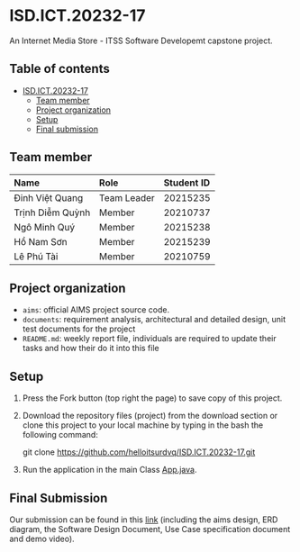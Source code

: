 # ISD.ICT.20232-17

An Internet Media Store - ITSS Software Developemt capstone project.

## Table of contents

- [ISD.ICT.20232-17](#isdict20232-17)
    - [Team member](#team-member)
    - [Project organization](#project-organization)
    - [Setup](#setup)
    - [Final submission](#final-submission)

## Team member

| Name             | Role        | Student ID |
| :--------------- | :---------- | :--------- |
| Đinh Việt Quang  | Team Leader | 20215235   |
| Trịnh Diễm Quỳnh | Member      | 20210737   |
| Ngô Minh Quý     | Member      | 20215238   |
| Hồ Nam Sơn       | Member      | 20215239   |
| Lê Phú Tài       | Member      | 20210759   |

## Project organization

- `aims`: official AIMS project source code.
- `documents`: requirement analysis, architectural and detailed design, unit test documents for the project
- `README.md`: weekly report file, individuals are required to update their tasks and how their do it into this file

## Setup

1. Press the Fork button (top right the page) to save copy of this project.
2. Download the repository files (project) from the download section or clone this project to your local machine by typing in the bash the following command:

   git clone https://github.com/helloitsurdvq/ISD.ICT.20232-17.git

3. Run the application in the main Class [App.java](aims/src/main/java/app/App.java).

## Final Submission
Our submission can be found in this [link](documents/Final%20Submission) (including the aims design, ERD diagram, the Software Design Document, Use Case specification document and demo video).